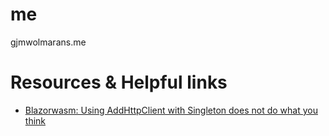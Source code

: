 # me
gjmwolmarans.me

# Resources & Helpful links
- [Blazorwasm: Using AddHttpClient with Singleton does not do what you think](https://tomkarho.com/blog/post/blazorwasm:-using-addhttpclient-with-singleton-does-not-do-what-you-think)